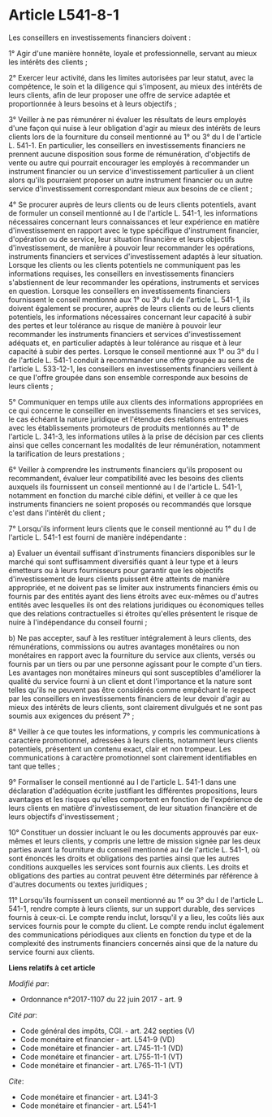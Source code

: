 # Article L541-8-1

Les conseillers en investissements financiers doivent :

1° Agir d'une manière honnête, loyale et professionnelle, servant au mieux les intérêts des clients ;

2° Exercer leur activité, dans les limites autorisées par leur statut, avec la compétence, le soin et la diligence qui
s'imposent, au mieux des intérêts de leurs clients, afin de leur proposer une offre de service adaptée et proportionnée à
leurs besoins et à leurs objectifs ;

3° Veiller à ne pas rémunérer ni évaluer les résultats de leurs employés d'une façon qui nuise à leur obligation d'agir au
mieux des intérêts de leurs clients lors de la fourniture du conseil mentionné au 1° ou 3° du I de l'article L. 541-1. En
particulier, les conseillers en investissements financiers ne prennent aucune disposition sous forme de rémunération,
d'objectifs de vente ou autre qui pourrait encourager les employés à recommander un instrument financier ou un service
d'investissement particulier à un client alors qu'ils pourraient proposer un autre instrument financier ou un autre service
d'investissement correspondant mieux aux besoins de ce client ;

4° Se procurer auprès de leurs clients ou de leurs clients potentiels, avant de formuler un conseil mentionné au I de
l'article L. 541-1, les informations nécessaires concernant leurs connaissances et leur expérience en matière
d'investissement en rapport avec le type spécifique d'instrument financier, d'opération ou de service, leur situation
financière et leurs objectifs d'investissement, de manière à pouvoir leur recommander les opérations, instruments financiers
et services d'investissement adaptés à leur situation. Lorsque les clients ou les clients potentiels ne communiquent pas les
informations requises, les conseillers en investissements financiers s'abstiennent de leur recommander les opérations,
instruments et services en question. Lorsque les conseillers en investissements financiers fournissent le conseil mentionné
aux 1° ou 3° du I de l'article L. 541-1, ils doivent également se procurer, auprès de leurs clients ou de leurs clients
potentiels, les informations nécessaires concernant leur capacité à subir des pertes et leur tolérance au risque de manière à
pouvoir leur recommander les instruments financiers et services d'investissement adéquats et, en particulier adaptés à leur
tolérance au risque et à leur capacité à subir des pertes. Lorsque le conseil mentionné aux 1° ou 3° du I de l'article L.
541-1 conduit à recommander une offre groupée au sens de l'article L. 533-12-1, les conseillers en investissements financiers
veillent à ce que l'offre groupée dans son ensemble corresponde aux besoins de leurs clients ;

5° Communiquer en temps utile aux clients des informations appropriées en ce qui concerne le conseiller en investissements
financiers et ses services, le cas échéant la nature juridique et l'étendue des relations entretenues avec les établissements
promoteurs de produits mentionnés au 1° de l'article L. 341-3, les informations utiles à la prise de décision par ces clients
ainsi que celles concernant les modalités de leur rémunération, notamment la tarification de leurs prestations ;

6° Veiller à comprendre les instruments financiers qu'ils proposent ou recommandent, évaluer leur compatibilité avec les
besoins des clients auxquels ils fournissent un conseil mentionné au I de l'article L. 541-1, notamment en fonction du marché
cible défini, et veiller à ce que les instruments financiers ne soient proposés ou recommandés que lorsque c'est dans
l'intérêt du client ;

7° Lorsqu'ils informent leurs clients que le conseil mentionné au 1° du I de l'article L. 541-1 est fourni de manière
indépendante :

a) Evaluer un éventail suffisant d'instruments financiers disponibles sur le marché qui sont suffisamment diversifiés quant à
leur type et à leurs émetteurs ou à leurs fournisseurs pour garantir que les objectifs d'investissement de leurs clients
puissent être atteints de manière appropriée, et ne doivent pas se limiter aux instruments financiers émis ou fournis par des
entités ayant des liens étroits avec eux-mêmes ou d'autres entités avec lesquelles ils ont des relations juridiques ou
économiques telles que des relations contractuelles si étroites qu'elles présentent le risque de nuire à l'indépendance du
conseil fourni ;

b) Ne pas accepter, sauf à les restituer intégralement à leurs clients, des rémunérations, commissions ou autres avantages
monétaires ou non monétaires en rapport avec la fourniture du service aux clients, versés ou fournis par un tiers ou par une
personne agissant pour le compte d'un tiers. Les avantages non monétaires mineurs qui sont susceptibles d'améliorer la
qualité du service fourni à un client et dont l'importance et la nature sont telles qu'ils ne peuvent pas être considérés
comme empêchant le respect par les conseillers en investissements financiers de leur devoir d'agir au mieux des intérêts de
leurs clients, sont clairement divulgués et ne sont pas soumis aux exigences du présent 7° ;

8° Veiller à ce que toutes les informations, y compris les communications à caractère promotionnel, adressées à leurs
clients, notamment leurs clients potentiels, présentent un contenu exact, clair et non trompeur. Les communications à
caractère promotionnel sont clairement identifiables en tant que telles ;

9° Formaliser le conseil mentionné au I de l'article L. 541-1 dans une déclaration d'adéquation écrite justifiant les
différentes propositions, leurs avantages et les risques qu'elles comportent en fonction de l'expérience de leurs clients en
matière d'investissement, de leur situation financière et de leurs objectifs d'investissement ;

10° Constituer un dossier incluant le ou les documents approuvés par eux-mêmes et leurs clients, y compris une lettre de
mission signée par les deux parties avant la fourniture du conseil mentionné au I de l'article L. 541-1, où sont énoncés les
droits et obligations des parties ainsi que les autres conditions auxquelles les services sont fournis aux clients. Les
droits et obligations des parties au contrat peuvent être déterminés par référence à d'autres documents ou textes
juridiques ;

11° Lorsqu'ils fournissent un conseil mentionné au 1° ou 3° du I de l'article L. 541-1, rendre compte à leurs clients, sur un
support durable, des services fournis à ceux-ci. Le compte rendu inclut, lorsqu'il y a lieu, les coûts liés aux services
fournis pour le compte du client. Le compte rendu inclut également des communications périodiques aux clients en fonction du
type et de la complexité des instruments financiers concernés ainsi que de la nature du service fourni aux clients.

**Liens relatifs à cet article**

_Modifié par_:

  - Ordonnance n°2017-1107 du 22 juin 2017 - art. 9

_Cité par_:

  - Code général des impôts, CGI. - art. 242 septies (V)
  - Code monétaire et financier - art. L541-9 (VD)
  - Code monétaire et financier - art. L745-11-1 (VD)
  - Code monétaire et financier - art. L755-11-1 (VT)
  - Code monétaire et financier - art. L765-11-1 (VT)

_Cite_:

  - Code monétaire et financier - art. L341-3
  - Code monétaire et financier - art. L541-1
